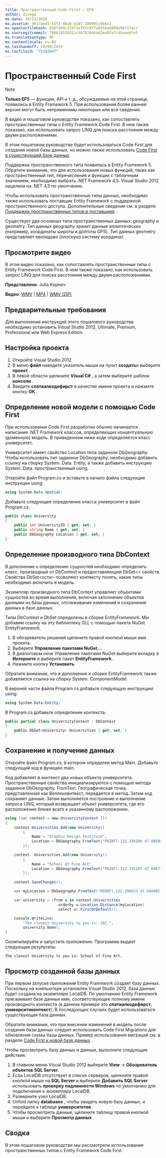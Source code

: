 ```yaml
---
title: Пространственный-Code First — EF6
author: divega
ms.date: 10/23/2016
ms.assetid: d617aed1-15f2-48a9-b187-186991c666e3
ms.openlocfilehash: 018f480c1f0f1e74fc9f7a8950a6880e96f1facc
ms.sourcegitcommit: 708b18520321c587b2046ad2ea9fa7c48aeebfe5
ms.translationtype: MT
ms.contentlocale: ru-RU
ms.lasthandoff: 10/09/2019
ms.locfileid: "72182647"
---
```

# <a name="spatial---code-first"></a>Пространственный Code First
> [!NOTE]
> **Только EF5** — функции, API и т. д., обсуждаемые на этой странице, появились в Entity Framework 5. При использовании более ранней версии могут быть неприменимы некоторые или все сведения.

В видео и пошаговом руководстве показано, как сопоставлять пространственные типы с Entity Framework Code First. В нем также показано, как использовать запрос LINQ для поиска расстояния между двумя расположениями.

В этом пошаговом руководстве будет использоваться Code First для создания новой базы данных, но можно также использовать [Code First в существующей базе данных](~/ef6/modeling/code-first/workflows/existing-database.md).

Поддержка пространственного типа появилась в Entity Framework 5. Обратите внимание, что для использования новых функций, таких как пространственный тип, перечисления и функции с табличным значением, необходимо выбрать .NET Framework 4,5. Visual Studio 2012 нацелена на .NET 4,5 по умолчанию.

Чтобы использовать пространственные типы данных, необходимо также использовать поставщик Entity Framework с поддержкой пространственного доступа. Дополнительные сведения см. в разделе [Поддержка пространственных типов в поставщике](~/ef6/fundamentals/providers/spatial-support.md) .

Существует два основных типа пространственных данных: geography и geometry. Тип данных geography хранит данные эллиптических (например, координаты широты и долготы GPS). Тип данных geometry представляет евклидово (плоскую) систему координат.

## <a name="watch-the-video"></a>Просмотрите видео
В этом видео показано, как сопоставлять пространственные типы с Entity Framework Code First. В нем также показано, как использовать запрос LINQ для поиска расстояния между двумя расположениями.

**Представлено**: Julia Корнич

**Видео**: [WMV](https://download.microsoft.com/download/9/1/3/913EA17E-6F97-41D8-A4FE-805A0D83D26A/HDI-ITPro-MSDN-winvideo-spatialwithcodefirst.wmv) | [MP4](https://download.microsoft.com/download/9/1/3/913EA17E-6F97-41D8-A4FE-805A0D83D26A/HDI-ITPro-MSDN-mp4video-spatialwithcodefirst.m4v) | [WMV (ZIP)](https://download.microsoft.com/download/9/1/3/913EA17E-6F97-41D8-A4FE-805A0D83D26A/HDI-ITPro-MSDN-winvideo-spatialwithcodefirst.zip)

## <a name="pre-requisites"></a>Предварительные требования

Для выполнения инструкций этого пошагового руководства необходимо установить Visual Studio 2012, Ultimate, Premium, Professional или Web Express Edition.

## <a name="set-up-the-project"></a>Настройка проекта

1.  Откройте Visual Studio 2012
2.  В меню **файл** наведите указатель мыши на пункт **создать**и выберите **проект** .
3.  В левой области щелкните **Visual C\#** , а затем выберите шаблон **консоли** .
4.  Введите **спатиалкодефирст** в качестве имени проекта и нажмите кнопку **ОК** .

## <a name="define-a-new-model-using-code-first"></a>Определение новой модели с помощью Code First

При использовании Code First разработки обычно начинается написание .NET Framework классов, определяющих концептуальную (доменную) модель. В приведенном ниже коде определяется класс университет.

Университет имеет свойство Location типа заданное DbGeography. Чтобы использовать тип заданное DbGeography, необходимо добавить ссылку на сборку System. Data. Entity, а также добавить инструкцию System. Data. пространственный using.

Откройте файл Program.cs и вставьте в начало файла следующие инструкции using:

``` csharp
using System.Data.Spatial;
```

Добавьте следующее определение класса университет в файл Program.cs.

``` csharp
public class University  
{
    public int UniversityID { get; set; }
    public string Name { get; set; }
    public DbGeography Location { get; set; }
}
```

## <a name="define-the-dbcontext-derived-type"></a>Определение производного типа DbContext

В дополнение к определению сущностей необходимо определить класс, производный от DbContext и предоставляющий DbSet&lt;&gt; свойств. Свойства DbSet&lt;ости&gt; позволяют контексту понять, какие типы необходимо включить в модель.

Экземпляр производного типа DbContext управляет объектами сущностей во время выполнения, включая заполнение объектов данными из базы данных, отслеживание изменений и сохранение данных в базе данных.

Типы DbContext и DbSet определены в сборке EntityFramework. Мы добавим ссылку на эту библиотеку DLL с помощью пакета NuGet EntityFramework.

1.  В обозреватель решений щелкните правой кнопкой мыши имя проекта.
2.  Выберите **Управление пакетами NuGet...**
3.  В диалоговом окне Управление пакетами NuGet выберите вкладку в **Интернете** и выберите пакет **EntityFramework** .
4.  Нажмите кнопку **Установить**

Обратите внимание, что в дополнение к сборке EntityFramework также добавляется ссылка на сборку System. ComponentModel.

В верхней части файла Program.cs добавьте следующую инструкцию using:

``` csharp
using System.Data.Entity;
```

В Program.cs добавьте определение контекста. 

``` csharp
public partial class UniversityContext : DbContext
{
    public DbSet<University> Universities { get; set; }
}
```

## <a name="persist-and-retrieve-data"></a>Сохранение и получение данных

Откройте файл Program.cs, в котором определен метод Main. Добавьте следующий код в функцию main.

Код добавляет в контекст два новых объекта университета. Пространственные свойства инициализируются с помощью метода заданное DbGeography. FromText. Географическая точка, представленная как Веллкновнтекст, передается в метод. Затем код сохраняет данные. Затем выполняется построение и выполнение запроса LINQ, который возвращает объект университета, где его расположение ближе всего к указанному расположению.

``` csharp
using (var context = new UniversityContext ())
{
    context.Universities.Add(new University()
        {
            Name = "Graphic Design Institute",
            Location = DbGeography.FromText("POINT(-122.336106 47.605049)"),
        });

    context. Universities.Add(new University()
        {
            Name = "School of Fine Art",
            Location = DbGeography.FromText("POINT(-122.335197 47.646711)"),
        });

    context.SaveChanges();

    var myLocation = DbGeography.FromText("POINT(-122.296623 47.640405)");

    var university = (from u in context.Universities
                        orderby u.Location.Distance(myLocation)
                        select u).FirstOrDefault();

    Console.WriteLine(
        "The closest University to you is: {0}.",
        university.Name);
}
```

Скомпилируйте и запустите приложение. Программа выдает следующие результаты.

```console
The closest University to you is: School of Fine Art.
```

## <a name="view-the-generated-database"></a>Просмотр созданной базы данных

При первом запуске приложения Entity Framework создает базу данных. Поскольку на компьютере установлен Visual Studio 2012, база данных будет создана на экземпляре LocalDB. По умолчанию Entity Framework присваивает базе данных имя, соответствующее полному имени производного контекста (в данном примере это **спатиалкодефирст. университиконтекст**). В последующих случаях будет использоваться существующая база данных.  

Обратите внимание, что при внесении изменений в модель после создания базы данных следует использовать Code First Migrations для обновления схемы базы данных. Пример использования миграций см. в разделе [Code First к новой базе данных](~/ef6/modeling/code-first/workflows/new-database.md) .

Чтобы просмотреть базу данных и данные, выполните следующие действия.

1.  В главном меню Visual Studio 2012 выберите **View** -&gt; **Обозреватель объектов SQL Server**.
2.  Если LocalDB отсутствует в списке серверов, щелкните правой кнопкой мыши на **SQL Server** и выберите **Добавить SQL Server** использовать **проверку подлинности Windows** по умолчанию для подключения к экземпляру LocalDB.
3.  Разверните узел LocalDB.
4.  Unfold папку **databases** , чтобы увидеть новую базу данных, и перейдите к таблице **университетов** .
5.  Чтобы просмотреть данные, щелкните таблицу правой кнопкой мыши и выберите **Просмотр данных** .

## <a name="summary"></a>Сводка

В этом пошаговом руководстве мы рассмотрели использование пространственных типов с Entity Framework Code First. 
